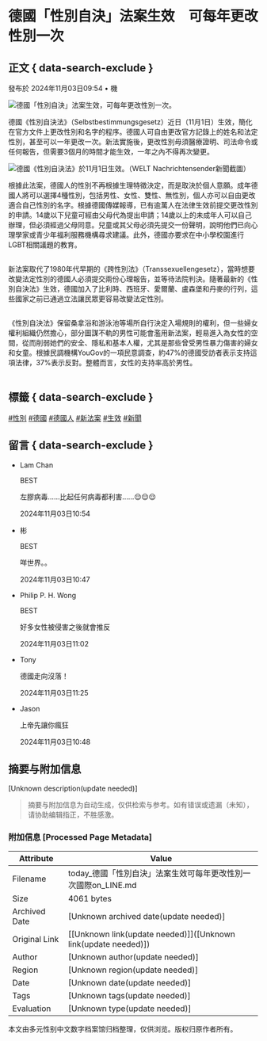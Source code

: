 # 德國「性別自決」法案生效　可每年更改性別一次

## 正文 { data-search-exclude }


發布於 2024年11月03日09:54 • 機

![德國「性別自決」法案生效，可每年更改性別一次。](https://today-obs.line-scdn.net/0hN_H-buCOEXB1VAAwMHVuJ00CHQFGMgt5VzdcRlZcGhRceFUnGzJCE1hWSlxQZFAgVTZcQVRURhdZYwUmTg/w644)

德國《性別自決法》（Selbstbestimmungsgesetz）近日（11月1日）生效，簡化在官方文件上更改性別和名字的程序。德國人可自由更改官方記錄上的姓名和法定性別，甚至可以一年更改一次。新法實施後，更改性別毋須醫療證明、司法命令或任何報告，但需要3個月的時間才能生效，一年之內不得再次變更。

![德國《性別自決法》於11月1日生效。（WELT Nachrichtensender新聞截圖）](https://today-obs.line-scdn.net/0hx1y070LiJx5ESTZeAWhYSXwfK293Lz0XZio8LGQbfHw-ZWRPenx0fTVOKzJhe2hPZChsKGRIfCw7LWhJeA/w644)

根據此法案，德國人的性別不再根據生理特徵決定，而是取決於個人意願。成年德國人將可以選擇4種性別，包括男性、女性、雙性、無性別，個人亦可以自由更改適合自己性別的名字。根據德國傳媒報導，已有逾萬人在法律生效前提交更改性別的申請。14歲以下兒童可經由父母代為提出申請；14歲以上的未成年人可以自己辦理，但必須經過父母同意。兒童或其父母必須先提交一份聲明，說明他們已向心理學家或青少年福利服務機構尋求建議。此外，德國亦要求在中小學校園進行LGBT相關議題的教育。

![新法案讓德國人的性別不再根據生理特徵決定，而是取決於個人意願。（WELT Nachrichtensender新聞截圖）](data:image/gif;base64,R0lGODlhAQABAIAAAAAAAP///yH5BAEAAAAALAAAAAABAAEAAAIBRAA7)

新法案取代了1980年代早期的《跨性別法》（Transsexuellengesetz），當時想要改變法定性別的德國人必須提交兩份心理報告，並等待法院判決。隨著最新的《性別自決法》生效，德國加入了比利時、西班牙、愛爾蘭、盧森堡和丹麥的行列，這些國家之前已通過立法讓民眾更容易改變法定性別。

![新法案實施前，想改變法定性別的德國人須提交兩份心理報告，並等待法院判決。](data:image/gif;base64,R0lGODlhAQABAIAAAAAAAP///yH5BAEAAAAALAAAAAABAAEAAAIBRAA7)

《性別自決法》保留桑拿浴和游泳池等場所自行決定入場規則的權利，但一些婦女權利組織仍然擔心，部分圖謀不軌的男性可能會濫用新法案，輕易進入為女性的空間，從而削弱她們的安全、隱私和基本人權，尤其是那些曾受男性暴力傷害的婦女和女童。根據民調機構YouGov的一項民意調查，約47%的德國受訪者表示支持這項法律，37%表示反對。整體而言，女性的支持率高於男性。

![根據調查，47% 德國人支持新法案，37%表示反對。](data:image/gif;base64,R0lGODlhAQABAIAAAAAAAP///yH5BAEAAAAALAAAAAABAAEAAAIBRAA7)

## 標籤 { data-search-exclude }
[#性別](https://today.line.me/hk/v2/tag/98RWjr?tag=%E6%80%A7%E5%88%A5) [#德國](https://today.line.me/hk/v2/tag/b9g7J4?tag=%E5%BE%B7%E5%9C%8B) [#德國人](https://today.line.me/hk/v2/tag/5yrX4Z?tag=%E5%BE%B7%E5%9C%8B%E4%BA%BA) [#新法案](https://today.line.me/hk/v2/tag/aOvdX8?tag=%E6%96%B0%E6%B3%95%E6%A1%88) [#生效](https://today.line.me/hk/v2/tag/A2GnqP?tag=%E7%94%9F%E6%95%88) [#新聞](https://today.line.me/hk/v2/tag/JwJzdW?tag=%E6%96%B0%E8%81%9E)

## 留言 { data-search-exclude }
- Lam Chan 
    
    BEST
    
    左膠病毒……比起任何病毒都利害……😌😌😌
    
    2024年11月03日10:54 

- 彬
    
    BEST
    
    咩世界。。
    
    2024年11月03日10:47 

- Philip P. H. Wong
    
    BEST
    
    好多女性被侵害之後就會推反
    
    2024年11月03日11:02 

- Tony
    
    德國走向沒落！
    
    2024年11月03日11:25 

- Jason
    
    上帝先讓你瘋狂
    
    2024年11月03日10:48 
<!-- tcd_original_link https://today.line.me/hk/v2/article/nX2QqjJ -->


## 摘要与附加信息

<!-- tcd_abstract -->
[Unknown description(update needed)]
<!-- tcd_abstract_end -->

> 摘要与附加信息为自动生成，仅供检索与参考。如有错误或遗漏（未知），请协助编辑指正，不胜感激。

### 附加信息 [Processed Page Metadata]

| Attribute       | Value                                  |
|-----------------|----------------------------------------|
| Filename        | today_德國「性別自決」法案生效可每年更改性別一次國際on_LINE.md                             |
| Size            | 4061 bytes                           |
| Archived Date   | [Unknown archived date(update needed)]                             |
| Original Link   | [[Unknown link(update needed)]]([Unknown link(update needed)])                       |
| Author          | [Unknown author(update needed)]                               |
| Region          | [Unknown region(update needed)]                               |
| Date            | [Unknown date(update needed)]                                 |
| Tags            | [Unknown tags(update needed)]                                 |
| Evaluation            | [Unknown type(update needed)]                                 |
<!-- tcd_table_end -->

本文由多元性别中文数字档案馆归档整理，仅供浏览。版权归原作者所有。

